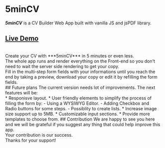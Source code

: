 # 5minCV
***5minCV*** is a CV Builder Web App built with vanilla JS and jsPDF library. <br/>
## [Live Demo](https://5mincv.netlify.app)<br/>
<br/>
Create your CV with ***5minCV*** in 5 minutes or even less. <br/>
The whole app runs and render everything on the Front-end so you don't need to wait the server side rendering to get your copy. <br/> 
Fill in the multi-step form fields with your informations until you reach the end by taking a preview, download your copy or edit it by refilling the form fields. <br/>
## Future plans 
The current version needs lot of improvements. The next features will be: <br/>
  * Responisve layout.
  * User friendly elements to simplify the process of filling the form by: 
    - Using a WYSIWYG Editor.
    - Adding Checkbox and Radio buttons for some steps.
    - Possiblity to create lists.  
  * Increase image size support up to 5MB.
  * Customizable input sections. 
  * Provide more templates to choose from.
## Contribution
We are happy to see you here and we will be grateful if you suggest any thing that could help improve this app. <br/>
Your contribution is our success. <br/>
Thanks for your support!

  

